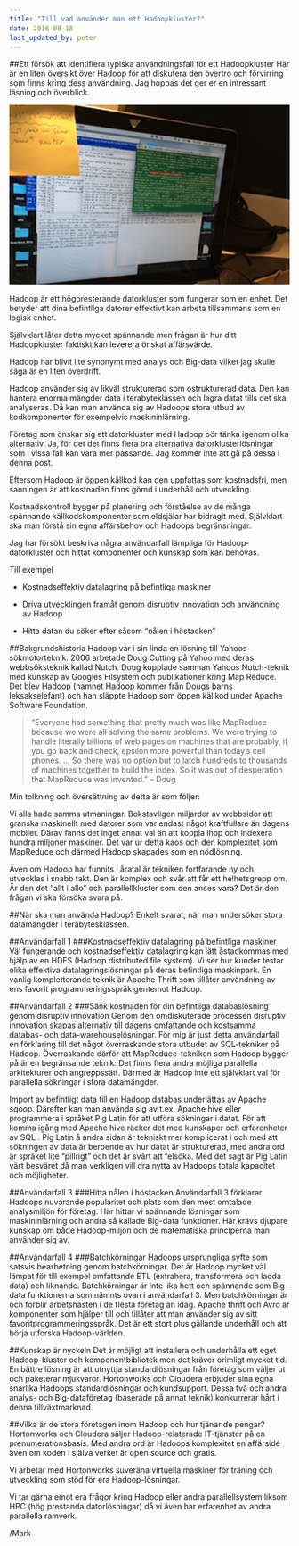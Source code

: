 ```yaml
---
title: "Till vad använder man ett Hadoopkluster?"
date: 2016-08-18
last_updated_by: peter
---
```

##Ett försök att identifiera typiska användningsfall för ett Hadoopkluster
Här är en liten översikt över Hadoop för att diskutera den övertro och förvirring som finns kring dess användning. Jag hoppas det ger er en intressant läsning och överblick.

![Datorskärm](/assets/legacy/uploads/2016/08/dator_arbetsplats.jpg)

Hadoop är ett högpresterande datorkluster som fungerar som en enhet. Det betyder att dina befintliga datorer effektivt kan arbeta tillsammans som en logisk enhet.

Självklart låter detta mycket spännande men frågan är hur ditt Hadoopkluster faktiskt kan leverera önskat affärsvärde.

Hadoop har blivit lite synonymt med analys och Big-data vilket jag skulle säga är en liten överdrift. 

Hadoop använder sig av likväl strukturerad som ostrukturerad data. Den kan hantera enorma mängder data i terabyteklassen och lagra datat tills det ska analyseras. Då kan man använda sig av Hadoops stora utbud av kodkomponenter för exempelvis maskininlärning.

Företag som önskar sig ett datorkluster med Hadoop bör tänka igenom olika alternativ.  Ja, för det det finns flera bra alternativa datorklusterlösningar som i vissa fall kan vara mer passande. Jag kommer inte att gå på dessa i denna post. 

Eftersom Hadoop är öppen källkod kan den uppfattas som kostnadsfri, men sanningen är att kostnaden finns gömd i underhåll och utveckling.

Kostnadskontroll bygger på planering och förståelse av de många spännande källkodskomponenter som eldsjälar har bidragit med. Självklart ska man förstå sin egna affärsbehov och Hadoops begränsningar. 

Jag har försökt beskriva några användarfall lämpliga för Hadoop-datorkluster och hittat komponenter och kunskap som kan behövas.

Till exempel

- Kostnadseffektiv datalagring på befintliga maskiner

- Driva utvecklingen framåt genom disruptiv innovation och användning av Hadoop

- Hitta datan du söker efter såsom “nålen i höstacken”


##Bakgrundshistoria
Hadoop var i sin linda en lösning till Yahoos sökmotorteknik. 
2006 arbetade Doug Cutting på Yahoo med deras webbsöksteknik kallad Nutch. Doug kopplade samman Yahoos Nutch-teknik med kunskap av Googles Filsystem och publikationer kring Map Reduce. Det blev Hadoop (namnet Hadoop kommer från Dougs barns leksakselefant) och han släppte Hadoop som öppen källkod under Apache Software Foundation.

> “Everyone had something that pretty much was like MapReduce because we were all solving the same problems. We were trying to handle literally billions of web pages on machines that are probably, if you go back and check, epsilon more powerful than today’s cell phones. … So there was no option but to latch hundreds to thousands of machines together to build the index. So it was out of desperation that MapReduce was invented.” – Doug

Min tolkning och översättning av detta är som följer:

Vi alla hade samma utmaningar. Bokstavligen miljarder av webbsidor att granska maskinellt med datorer som var endast något kraftfullare än dagens mobiler. Därav fanns det inget annat val än att koppla ihop och indexera hundra miljoner maskiner. Det var ur detta kaos och den komplexitet som MapReduce och därmed Hadoop skapades som en nödlösning.

Även om Hadoop har funnits i åratal är tekniken fortfarande ny och utvecklas i snabb takt. Den är komplex och svår att får ett helhetsgrepp om. 
Är den det “allt i allo” och parallellkluster som den anses vara?  Det är den frågan vi ska försöka svara på.

##När ska man använda Hadoop?
Enkelt svarat, när man undersöker stora datamängder i terabytesklassen. 

##Användarfall 1 
###Kostnadseffektiv datalagring på befintliga maskiner
Väl fungerande och kostnadseffektiv datalagring kan lätt åstadkommas med hjälp av en HDFS (Hadoop distributed file system).
Vi ser hur kunder testar olika effektiva datalagringslösningar på deras befintliga maskinpark. En vanlig kompletterande teknik är Apache Thrift som tillåter användning av ens favorit programmeringsspråk gentemot Hadoop.

##Användarfall 2
###Sänk kostnaden för din befintliga databaslösning genom disruptiv innovation 
Genom den omdiskuterade processen disruptiv innovation skapas alternativ till dagens omfattande och kostsamma databas- och data-warehouselösningar.
För mig är just detta användarfall en förklaring till det något överraskande stora utbudet av SQL-tekniker på Hadoop. Överraskande därför att MapReduce-tekniken som Hadoop bygger på är en begränsande teknik: Det finns flera andra möjliga parallella arkitekturer och angreppssätt. Därmed är Hadoop inte ett självklart val för parallella sökningar i stora datamängder. 

Import av befintligt data till en Hadoop databas underlättas av Apache sqoop. Därefter kan man använda sig av t.ex.  Apache hive eller programmera i språket Pig Latin för att utföra sökningar i datat.  För att komma igång med Apache hive räcker det med kunskaper och erfarenheter av SQL . 
Pig Latin å andra sidan är tekniskt mer komplicerat i och med att sökningen av data är beroende av hur datat är strukturerad, med andra ord är språket lite “pillrigt” och det är svårt att felsöka. Med det sagt är Pig Latin värt besväret då man verkligen vill dra nytta av Hadoops totala kapacitet och möjligheter. 

##Användarfall 3
###Hitta nålen i höstacken
Användarfall 3 förklarar Hadoops nuvarande popularitet och plats som den mest omtalade analysmiljön för företag. 
Här hittar vi spännande lösningar som maskininlärning och andra så kallade Big-data funktioner.  Här krävs djupare kunskap om både Hadoop-miljön och de matematiska principerna man använder sig av.

##Användarfall 4
###Batchkörningar
Hadoops ursprungliga syfte som satsvis bearbetning genom batchkörningar.  Det är Hadoop mycket väl lämpat för till exempel omfattande ETL (extrahera, transformera och ladda data) och liknande.
Batchkörningar är inte lika hett och spännande som Big-data funktionerna som nämnts ovan i användarfall 3. Men batchkörningar är och förblir arbetshästen i de flesta företag än idag.
Apache thrift och Avro är komponenter som hjälper till och tillåter att man använder sig av sitt favoritprogrammeringsspråk.  Det är ett stort plus gällande  underhåll och att  börja utforska Hadoop-världen.  

##Kunskap är nyckeln
Det är möjligt att installera och underhålla ett eget Hadoop-kluster och komponentbibliotek men det kräver orimligt mycket tid. En bättre lösning är att utnyttja standardlösningar från företag som väljer ut och paketerar mjukvaror. Hortonworks och Cloudera erbjuder sina egna snarlika Hadoops standardlösningar och kundsupport. Dessa två och andra analys- och Big-dataföretag (baserade på annat teknik) konkurrerar hårt i denna tillväxtmarknad.

##Vilka är de stora företagen inom Hadoop och hur tjänar de pengar?
Hortonworks och Cloudera säljer Hadoop-relaterade IT-tjänster på en prenumerationsbasis. Med andra ord är Hadoops komplexitet en affärsidé även om koden i själva verket är open source och gratis.

Vi arbetar med Hortonworks suveräna virtuella maskiner för träning och utveckling som stöd för era Hadoop-lösningar.

Vi tar gärna emot era frågor kring Hadoop eller andra parallellsystem liksom HPC (hög prestanda datorlösningar) då vi även har erfarenhet av andra parallella ramverk. 

/Mark
